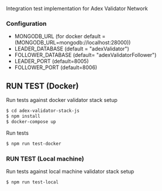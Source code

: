 Integration test implementation for Adex Validator Network

### Configuration

- MONGODB_URL (for docker default =(MONGODB_URL=mongodb://localhost:28000))
- LEADER_DATABASE (default = "adexValidator")
- FOLLOWER_DATABASE (default= "adexValidatorFollower")
- LEADER_PORT (default=8005)
- FOLLOWER_PORT (default=8006)

## RUN TEST (Docker)

Run tests against docker validator stack setup
```bash
$ cd adex-validator-stack-js
$ npm install
$ docker-compose up
```
Run tests
```bash
$ npm run test-docker
```

### RUN TEST (Local machine)
Run tests against local machine validator stack setup

```bash
$ npm run test-local
```